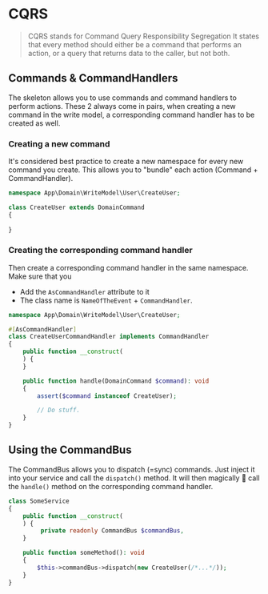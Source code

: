# CQRS

> CQRS stands for Command Query Responsibility Segregation It states that every method 
> should either be a command that performs an action, or a query that returns data to the caller, but not both.

## Commands & CommandHandlers

The skeleton allows you to use commands and command handlers to perform actions. These 2 always come in pairs,
when creating a new command in the write model, a corresponding command handler has to be created as well.

### Creating a new command

It's considered best practice to create a new namespace for every new command you create. 
This allows you to "bundle" each action (Command + CommandHandler).

```php showLineNumbers title="CreateUser.php"
namespace App\Domain\WriteModel\User\CreateUser;

class CreateUser extends DomainCommand
{
 
}
```

### Creating the corresponding command handler

Then create a corresponding command handler in the same namespace. Make sure that you
- Add the `AsCommandHandler` attribute to it
- The class name is `NameOfTheEvent` + `CommandHandler`.

```php showLineNumbers title="CreateUserCommandHandler.php"
namespace App\Domain\WriteModel\User\CreateUser;

#[AsCommandHandler]
class CreateUserCommandHandler implements CommandHandler
{
    public function __construct(
    ) {
    }

    public function handle(DomainCommand $command): void
    {
        assert($command instanceof CreateUser);

        // Do stuff.
    }
}
```

## Using the CommandBus

The CommandBus allows you to dispatch (=sync) commands. 
Just inject it into your service and call the `dispatch()` method. It will then magically 🧙‍
call the `handle()` method on the corresponding command handler.

```php
class SomeService
{
    public function __construct(
    ) {
         private readonly CommandBus $commandBus,
    }

    public function someMethod(): void
    {
        $this->commandBus->dispatch(new CreateUser(/*...*/));
    }
}
```